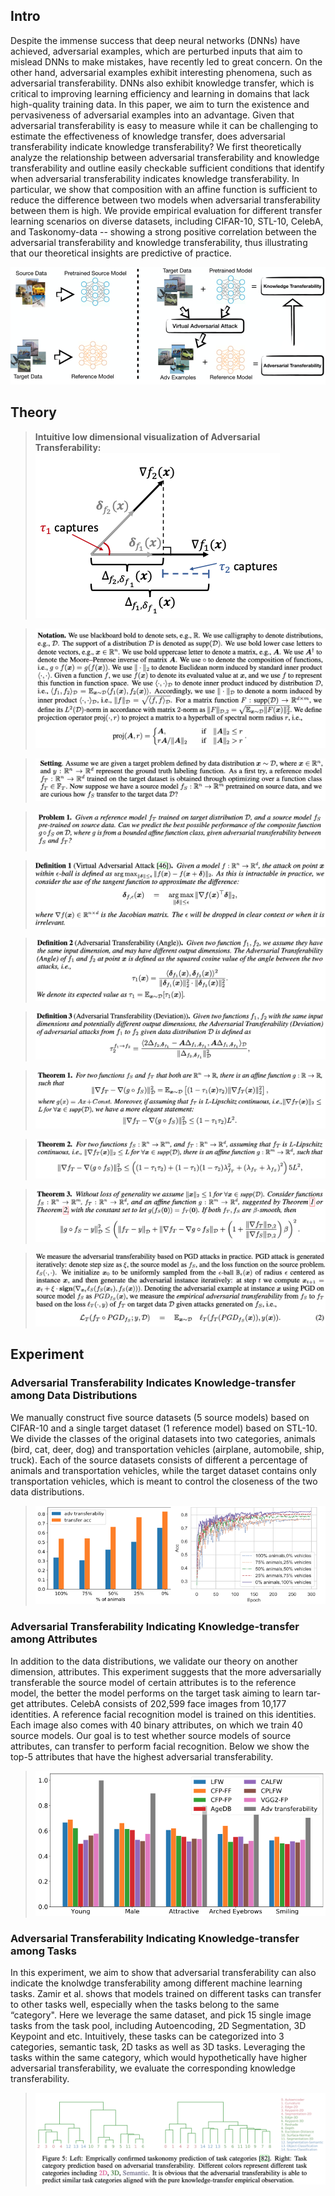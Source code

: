## Intro

Despite the immense success that deep neural networks (DNNs) have achieved, adversarial examples, which are perturbed inputs that aim to mislead DNNs to make mistakes, have recently led to great concern. On the other hand, adversarial examples exhibit interesting phenomena, such as adversarial transferability. DNNs also exhibit knowledge transfer, which is critical to improving learning efficiency and learning in domains that lack high-quality training data. In this paper, we aim to turn the existence and pervasiveness of adversarial examples into an advantage. Given that adversarial transferability is easy to measure while it can be challenging to estimate the effectiveness of knowledge transfer, does adversarial transferability indicate knowledge transferability? We first theoretically analyze the relationship between adversarial transferability and knowledge transferability and outline easily checkable sufficient conditions that identify when adversarial transferability indicates knowledge transferability. In particular, we show that composition with an affine function is sufficient to reduce the difference between two models when adversarial transferability between them is high. We provide empirical evaluation for different transfer learning scenarios on diverse datasets, including CIFAR-10, STL-10, CelebA, and Taskonomy-data -- showing a strong positive correlation between the adversarial transferability and knowledge transferability, thus illustrating that our theoretical insights are predictive of practice.

![GitHub Logo](/demos/fig1.png)

## Theory

> **Intuitive low dimensional visualization of Adversarial Transferability:** 
![GitHub Logo](/demos/fig2.png)

>![GitHub Logo](/demos/notation.png)

>![GitHub Logo](/demos/setting.png)

>![GitHub Logo](/demos/problem.png)

>![GitHub Logo](/demos/def1.png)

>![GitHub Logo](/demos/def2.png)

>![GitHub Logo](/demos/def3.png)

>![GitHub Logo](/demos/th1.png)

>![GitHub Logo](/demos/th2.png)

>![GitHub Logo](/demos/th3.png)

>![GitHub Logo](/demos/pgd.png)

## Experiment

### Adversarial Transferability Indicates Knowledge-transfer among Data Distributions
We manually construct five source datasets (5 source models) based on CIFAR-10 and
a single target dataset (1 reference model) based on STL-10. We divide the classes of the original
datasets into two categories, animals (bird, cat, deer, dog) and transportation vehicles (airplane,
automobile, ship, truck). Each of the source datasets consists of different a percentage of animals and
transportation vehicles, while the target dataset contains only transportation vehicles, which is meant
to control the closeness of the two data distributions.
>![GitHub Logo](/demos/fig3.png)
### Adversarial Transferability Indicating Knowledge-transfer among Attributes
In addition to the data distributions, we validate our theory on another dimension, attributes. This experiment suggests that the more adversarially transferable the source model of certain attributes is to the reference
model, the better the model performs on the target task aiming to learn tar- get attributes.
CelebA consists of 202,599 face images from 10,177 identities. A reference facial recognition model is trained on this identities. Each image also comes with 40 binary attributes, on which we train 40 source models. Our goal is to test
whether source models of source attributes, can transfer to perform facial recognition. Below we show the top-5 attributes that have the highest adversarial transferability.
>![GitHub Logo](/demos/fig4.png)
### Adversarial Transferability Indicating Knowledge-transfer among Tasks
In this experiment, we aim to show that adversarial transferability can also indicate the knolwdge
transferability among different machine learning tasks. Zamir et al. shows that models trained
on different tasks can transfer to other tasks well, especially when the tasks belong to the same
“category". Here we leverage the same dataset, and pick 15 single image tasks from the task pool,
including Autoencoding, 2D Segmentation, 3D Keypoint and etc. Intuitively, these tasks can be
categorized into 3 categories, semantic task, 2D tasks as well as 3D tasks. Leveraging the tasks within
the same category, which would hypothetically have higher adversarial transferability, we evaluate
the corresponding knowledge transferability.
>![GitHub Logo](/demos/fig5.png)

